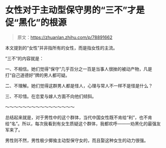# 女性对于主动型保守男的“三不”才是促“黑化”的根源

> 原文：<https://zhuanlan.zhihu.com/p/78891662>

本文提到的“女性”并非指所有的女性，而是指女性的主流。

“三不”的内容就是：

一、不相信。她们觉得“保守”几乎百分之一百是当事人很挫的被动产物，凡是打“自己道德好”牌的男人都可疑。

二、不理解。她们觉得这群男人都是怪人，心理与常人不一样不是怪是什么？

三、不珍惜。在恋爱与嫁人方面不向他们倾斜。

～～～～～～～～～～～～～～～～

总结起来就是，对于男性中的这个群体，当代中国女性既不肯给“利”，也不肯给“名”。所以，每次我看到有女生质疑这个群体，我都欢呼———劝黑化的最强友军来了。

男性则不然，男性极少揶揄主动型保守女的，而且娶这种女生的动力很强。